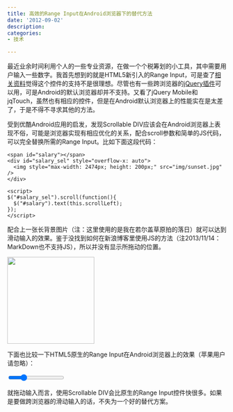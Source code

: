 ```yaml
---
title: 高效的Range Input在Android浏览器下的替代方法
date: '2012-09-02'
description:
categories:
- 技术

---
```

最近业余时间利用个人的一些专业资源，在做一个个税筹划的小工具，其中需要用户输入一些数字。我首先想到的就是HTML5新引入的Range Input，可是查了[相关资料](http://caniuse.com/input-range)觉得这个控件的支持不是很理想。尽管也有一些跨浏览器的[jQuery插件](http://jquerytools.org/documentation/rangeinput/index.html)可以用，可是Android的默认浏览器却并不支持。又看了jQuery Mobile和jqTouch，虽然也有相应的控件，但是在Android默认浏览器上的性能实在是太差了，于是不得不寻求其他的方法。

受到优酷Android应用的启发，发现Scrollable DIV应该会在Android浏览器上表现不俗，可能是浏览器实现有相应优化的关系，配合scroll参数和简单的JS代码，可以完全替换所需的Range Input。比如下面这段代码：
	
	<span id="salary"></span>
	<div id="salary_sel" style="overflow-x: auto">
	  <img style="max-width: 2474px; height: 200px;" src="img/sunset.jpg" />
	</div>
   
	<script>
	$("#salary_sel").scroll(function(){
 	  $("#salary").text(this.scrollLeft);
	});
	</script>

配合上一张长背景图片（注：这里使用的是我在若尔盖草原拍的落日）就可以达到滑动输入的效果。鉴于没找到如何在新浪博客里使用JS的方法（注2013/11/14：MarkDown也不支持JS），所以并没有显示所拖动的位置。

<span id="salary"></span>
<div id="salary_sel" style="overflow-x: auto">
  <img STYLE="max-width: 2474px; height: 200px;" src="{{urls.media}}/sunset.jpg" />
</div>
<script>
$("#salary_sel").scroll(function() {
  $("#salary").text(this.scrollLeft);
});
</script>

下面也比较一下HTML5原生的Range Input在Android浏览器上的效果（苹果用户请忽略）：

<input type="range" name="test" min="100" max="300" value="150"></input>

就拖动输入而言，使用Scrollable DIV会比原生的Range Input控件快很多。如果是要做跨浏览器的滑动输入的话，不失为一个好的替代方案。